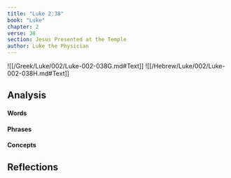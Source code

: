 ```yaml
---
title: "Luke 2:38"
book: "Luke"
chapter: 2
verse: 38
section: Jesus Presented at the Temple
author: Luke the Physician
---
```

![[/Greek/Luke/002/Luke-002-038G.md#Text]]
![[/Hebrew/Luke/002/Luke-002-038H.md#Text]]

## Analysis

#### Words

#### Phrases

#### Concepts

## Reflections

